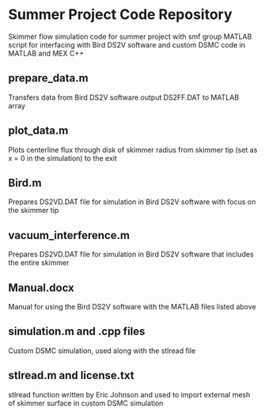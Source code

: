 # Summer Project Code Repository
Skimmer flow simulation code for summer project with smf group
MATLAB script for interfacing with Bird DS2V software and custom DSMC code in MATLAB and MEX C++

## prepare_data.m 
Transfers data from Bird DS2V software output DS2FF.DAT to MATLAB array

## plot_data.m
Plots centerline flux through disk of skimmer radius from skimmer tip (set as x = 0 in the simulation) to the exit

## Bird.m
Prepares DS2VD.DAT file for simulation in Bird DS2V software with focus on the skimmer tip 

## vacuum_interference.m
Prepares DS2VD.DAT file for simulation in Bird DS2V software that includes the entire skimmer

## Manual.docx
Manual for using the Bird DS2V software with the MATLAB files listed above

## simulation.m and .cpp files
Custom DSMC simulation, used along with the stlread file

## stlread.m and license.txt
stlread function written by Eric Johnson and used to import external mesh of skimmer surface in custom DSMC simulation
